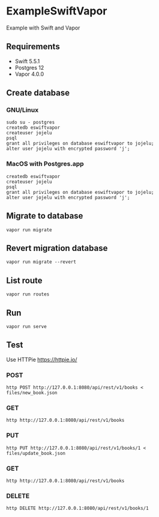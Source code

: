 # ExampleSwiftVapor
Example with Swift and Vapor

## Requirements
* Swift 5.5.1
* Postgres 12
* Vapor 4.0.0

## Create database
### GNU/Linux
```console
sudo su - postgres
createdb eswiftvapor
createuser jojelu
psql
grant all privileges on database eswiftvapor to jojelu;
alter user jojelu with encrypted password 'j';
```

### MacOS with Postgres.app
```console
createdb eswiftvapor
createuser jojelu
psql
grant all privileges on database eswiftvapor to jojelu;
alter user jojelu with encrypted password 'j';
```
## Migrate to database
```
vapor run migrate
```
## Revert migration database
```
vapor run migrate --revert
```
## List route
```console
vapor run routes
```

## Run
```console
vapor run serve
```

## Test
Use HTTPie
https://httpie.io/

### POST
```console
http POST http://127.0.0.1:8080/api/rest/v1/books < files/new_book.json
```
### GET
```console
http http://127.0.0.1:8080/api/rest/v1/books
```
### PUT
```console
http PUT http://127.0.0.1:8080/api/rest/v1/books/1 < files/update_book.json
```
### GET
```console
http http://127.0.0.1:8080/api/rest/v1/books
```
### DELETE
```console
http DELETE http://127.0.0.1:8080/api/rest/v1/books/1
```
